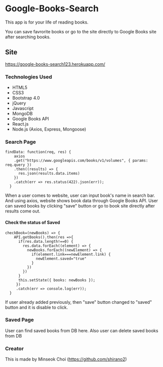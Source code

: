 # Google-Books-Search

This app is for your life of reading books.

You can save favrorite books or go to the site directly to Google Books site after searching books.


## Site
https://google-books-search123.herokuapp.com/


### Technologies Used

* HTML5
* CSS3
* Bootstrap 4.0
* jQuery
* Javascript
* MongoDB
* Google Books API
* React.js
* Node.js (Axios, Express, Mongoose)



### Search Page 

```
findData: function(req, res) {
    axios
    .get("https://www.googleapis.com/books/v1/volumes", { params: req.query })
    .then((results) => {
      res.json(results.data.items)
    })
    .catch(err => res.status(422).json(err));
  }
```

When a user comes to website, user can input book's name in search bar. And using axios, website shows book data through Google Books API. User can saved books by clicking "save" button or go to book site directly after results come out. 

#### Check the status of Saved

```
checkBook=(newBooks) => {
    API.getBooks().then(res =>{
      if(res.data.length!==0) {
        res.data.forEach((element) => {
          newBooks.forEach((newElement) => {
            if(element.link===newElement.link) {
              newElement.saved="true"
            }
          })
        })
      }
      this.setState({ books: newBooks });
     })
     .catch(err => console.log(err));
  }
```

If user already added previously, then "save" button changed to "saved" button and it is disable to click.

### Saved Page

User can find saved books from DB here. Also user can delete saved books from DB


### Creator
This is made by Minseok Choi (https://github.com/shirano2)
